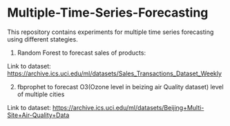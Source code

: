 # Multiple-Time-Series-Forecasting
This repository contains experiments for multiple time series forecasting using different stategies.
1. Random Forest to forecast sales of products:

Link to dataset: https://archive.ics.uci.edu/ml/datasets/Sales_Transactions_Dataset_Weekly

2. fbprophet to forecast O3(Ozone level in beizing air Quality dataset) level of multiple cities

Link to dataset: https://archive.ics.uci.edu/ml/datasets/Beijing+Multi-Site+Air-Quality+Data

